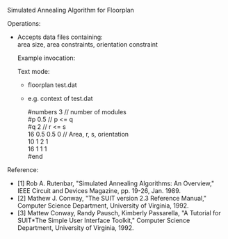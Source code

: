 Simulated Annealing Algorithm for Floorplan
                                                                   
 Operations:                                                        
 - Accepts data files containing:                                   
   area size, area constraints, orientation constraint      
                                                                      
   Example invocation:                                                
                                                                      
   Text mode:                                                         
   - floorplan test.dat                                               
   - e.g. context of test.dat                                         
                                                                      
     #numbers 3          // number of modules                         
     #p 0.5              // p <= q                                    
     #q 2                // r <= s                                    
     16 0.5 0.5 0        // Area, r, s, orientation                   
     10 1   2   1                                                     
     16 1   1   1                                                     
     #end                                                             

Reference:

- [1] Rob A. Rutenbar, "Simulated Annealing Algorithms: An Overview," IEEE Circuit and Devices Magazine, pp. 19-26, Jan. 1989.
- [2]	Mathew J. Conway, "The SUIT version 2.3 Reference Manual," Computer Science Department, University of Virginia, 1992.
- [3]	Mattew Conway, Randy Pausch, Kimberly Passarella, "A Tutorial for SUIT*The Simple User Interface Toolkit," Computer Science Department, University of Virginia, 1992.
